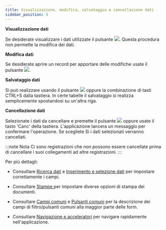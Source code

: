 ```yaml
---
title: Visualizzazione, modifica, salvataggio e cancellazione dati
sidebar_position: 5
---
```


**Visualizzazione dati**

Se desiderate visualizzare i dati utilizzate il pulsante ![](/img/neutral/common/view.png). Questa procedura non permette la modifica dei dati.

**Modifica dati**

Se desiderate aprire un record per apportare delle modifiche usate il pulsante ![](/img/neutral/common/edit.png).

**Salvataggio dati**

Si può realizzare usando il pulsante ![](/img/neutral/common/save.png) oppure la combinazione di tasti CTRL+S dalla tastiera. In certe tabelle il salvataggio si realizza semplicemente spostandosi su un'altra riga.

**Cancellazione dati**

Selezionate i dati da cancellare e premette il pulsante ![](/img/neutral/common/delete.png) oppure usate il tasto 'Canc' della tastiera. L'applicazione lancera un messaggio per confermare l'operazione. Se scegliete Sì i dati selezionati verranno cancellati.

:::note Nota
Ci sono registrazioni che non possono essere cancellate prima di cancellare i suoi collegamenti ad altre registrazioni.
:::

Per più dettagli:

- Consultare  [Ricerca dati](/docs/guide/operations-with-data/data-search-in-read-only-forms)  e  [Inserimento e selezione dati](/docs/guide/operations-with-data/manual-entry-or-help-and-data-selection)  per impostare correttamente i campi.

- Consultare  [Stampe ](/docs/guide/operations-with-data/reports) per impostare diverse opzioni di stampa dei documenti.

- Consultare  [Campi comuni](/docs/guide/glossary/glossary-intro)  e  [Pulsanti comuni](/docs/guide/common-buttons)  per la descrizione dei campi di filtro/pulsanti comuni alla maggior parte delle form.

- Consultare  [Navigazione e acceleratori](/docs/guide/operations-with-data/navigation-and-accelerators)  per navigare rapidamente nell'applicazione.
